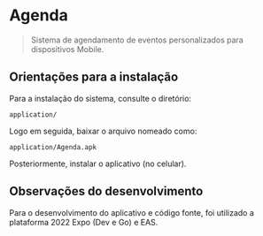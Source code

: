 # Agenda
> Sistema de agendamento de eventos personalizados para dispositivos Mobile.

## Orientações para a instalação

Para a instalação do sistema, consulte o diretório:
	
	application/

Logo em seguida, baixar o arquivo nomeado como:
	
	application/Agenda.apk

Posteriormente, instalar o aplicativo (no celular).

## Observações do desenvolvimento

Para o desenvolvimento do aplicativo e código fonte, foi utilizado a plataforma 2022 Expo (Dev e Go) e EAS.
